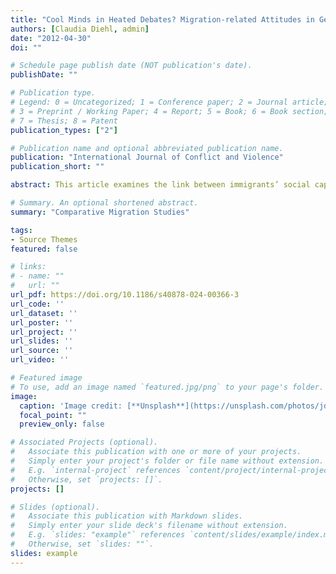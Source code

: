 ```yaml
---
title: "Cool Minds in Heated Debates? Migration-related Attitudes in Germany Before and After a Natural Intervention"
authors: [Claudia Diehl, admin]
date: "2012-04-30"
doi: ""

# Schedule page publish date (NOT publication's date).
publishDate: ""

# Publication type.
# Legend: 0 = Uncategorized; 1 = Conference paper; 2 = Journal article;
# 3 = Preprint / Working Paper; 4 = Report; 5 = Book; 6 = Book section;
# 7 = Thesis; 8 = Patent
publication_types: ["2"]

# Publication name and optional abbreviated publication name.
publication: "International Journal of Conflict and Violence"
publication_short: ""

abstract: This article examines the link between immigrants’ social capital and their labour market access (employment) and success (occupational status) in Germany and contributes to previous research in two ways. Firstly, based on insights from theories of social capital and immigrant integration, we overcome the mere distinction between inter- and intra-ethnic ties. Instead, we approximate resources immigrants can access and mobilize by considering both the ethnic and socioeconomic compositions of their networks. Secondly, by using autoregressive cross-lagged panel models, we properly deal with the methodological challenge of endogeneity inherent to studies concerned with the relationship between social capital and labour market outcomes. Based on longitudinal data from the German Socio-Economic Panel the empirical findings indicate the necessity of considering both the ethnic and socioeconomic compositions of immigrants’ networks—as both have independent effects on immigrants’ labour market integration. We conclude that future research on the relationship between immigrants’ social capital and their economic integration may benefit from approximating resources available through social contacts by considering not only the ethnic dimension but also the socioeconomic dimension of contacts.

# Summary. An optional shortened abstract.
summary: "Comparative Migration Studies"

tags:
- Source Themes
featured: false

# links:
# - name: ""
#   url: ""
url_pdf: https://doi.org/10.1186/s40878-024-00366-3
url_code: ''
url_dataset: ''
url_poster: ''
url_project: ''
url_slides: ''
url_source: ''
url_video: ''

# Featured image
# To use, add an image named `featured.jpg/png` to your page's folder. 
image:
  caption: 'Image credit: [**Unsplash**](https://unsplash.com/photos/jdD8gXaTZsc)'
  focal_point: ""
  preview_only: false

# Associated Projects (optional).
#   Associate this publication with one or more of your projects.
#   Simply enter your project's folder or file name without extension.
#   E.g. `internal-project` references `content/project/internal-project/index.md`.
#   Otherwise, set `projects: []`.
projects: []

# Slides (optional).
#   Associate this publication with Markdown slides.
#   Simply enter your slide deck's filename without extension.
#   E.g. `slides: "example"` references `content/slides/example/index.md`.
#   Otherwise, set `slides: ""`.
slides: example
---
```

